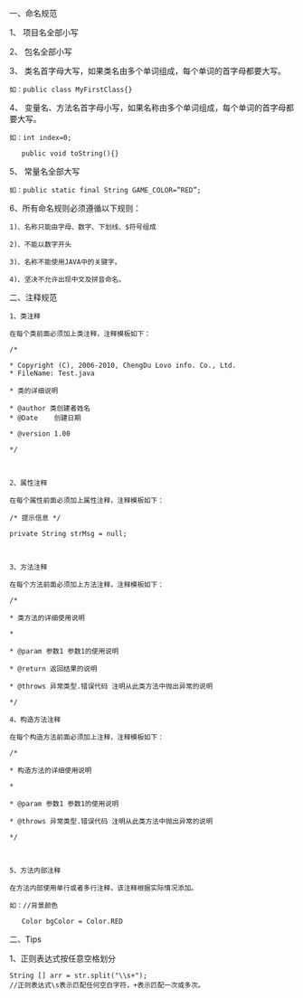 一、命名规范

1、 项目名全部小写

2、 包名全部小写

3、 类名首字母大写，如果类名由多个单词组成，每个单词的首字母都要大写。

    如：public class MyFirstClass{}

4、 变量名、方法名首字母小写，如果名称由多个单词组成，每个单词的首字母都要大写。

    如：int index=0;

       public void toString(){}

5、 常量名全部大写

    如：public static final String GAME_COLOR=”RED”;

6、所有命名规则必须遵循以下规则：

    1)、名称只能由字母、数字、下划线、$符号组成

    2)、不能以数字开头

    3)、名称不能使用JAVA中的关键字。

    4)、坚决不允许出现中文及拼音命名。

 

二、注释规范

    1、类注释

    在每个类前面必须加上类注释，注释模板如下：

    /*

    * Copyright (C), 2006-2010, ChengDu Lovo info. Co., Ltd.
    * FileName: Test.java

    * 类的详细说明

    * @author 类创建者姓名
    * @Date    创建日期

    * @version 1.00

    */

 

    2、属性注释

    在每个属性前面必须加上属性注释，注释模板如下：

    /* 提示信息 */

    private String strMsg = null;

 

    3、方法注释

    在每个方法前面必须加上方法注释，注释模板如下：

    /*

    * 类方法的详细使用说明

    *

    * @param 参数1 参数1的使用说明

    * @return 返回结果的说明

    * @throws 异常类型.错误代码 注明从此类方法中抛出异常的说明

    */

    4、构造方法注释

    在每个构造方法前面必须加上注释，注释模板如下：

    /*

    * 构造方法的详细使用说明

    *

    * @param 参数1 参数1的使用说明

    * @throws 异常类型.错误代码 注明从此类方法中抛出异常的说明

    */

 

    5、方法内部注释

    在方法内部使用单行或者多行注释，该注释根据实际情况添加。

    如：//背景颜色

       Color bgColor = Color.RED
二、Tips

1、正则表达式按任意空格划分
    
    String [] arr = str.split("\\s+");
    //正则表达式\s表示匹配任何空白字符，+表示匹配一次或多次。